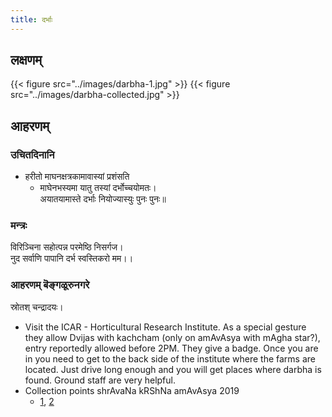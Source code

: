 ```yaml
---
title: दर्भाः
---
```


## लक्षणम्
{{< figure src="../images/darbha-1.jpg"  >}}
{{< figure src="../images/darbha-collected.jpg"  >}}


## आहरणम्
### उचितदिनानि
- हरीतो माघनक्षत्रकामावास्यां प्रशंसति 
  - माघेनभस्यमा यातु तस्यां दर्भोच्चयोमतः।  
  अयातयामास्ते दर्भाः नियोज्यास्युः पुनः पुनः॥ 

### मन्त्रः
विरिञ्चिना सहोत्पन्न परमेष्ठि निसर्गज।  
नुद सर्वाणि पापानि दर्भ स्वस्तिकरो मम।।

### आहरणम् बॆङ्गळूरुनगरे
स्रोतश् चन्द्रादयः।

- Visit the ICAR - Horticultural Research Institute. As a special gesture they allow Dvijas with kachcham (only on amAvAsya with mAgha star?), entry reportedly allowed before 2PM. They give a badge. Once you are in you need to get to the back side of the institute where the farms are located. Just drive long enough and you will get places where darbha is found. Ground staff are very helpful.
- Collection points shrAvaNa kRShNa amAvAsya 2019
  - [1](https://maps.app.goo.gl/jtk1DLMau5Su7XEk9), [2](https://maps.app.goo.gl/Pa1bhRCrUHYucGEx8)

